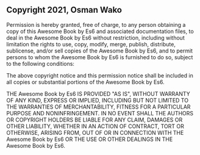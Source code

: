 ## Copyright 2021, Osman Wako

Permission is hereby granted, free of charge, to any person obtaining a copy of this Awesome Book by Es6 and associated documentation files, to deal in the Awesome Book by Es6 without restriction, including without limitation the rights to use, copy, modify, merge, publish, distribute, sublicense, and/or sell copies of the Awesome Book by Es6, and to permit persons to whom the Awesome Book by Es6 is furnished to do so, subject to the following conditions:

The above copyright notice and this permission notice shall be included in all copies or substantial portions of the Awesome Book by Es6.

THE Awesome Book by Es6 IS PROVIDED "AS IS", WITHOUT WARRANTY OF ANY KIND, EXPRESS OR IMPLIED, INCLUDING BUT NOT LIMITED TO THE WARRANTIES OF MERCHANTABILITY, FITNESS FOR A PARTICULAR PURPOSE AND NONINFRINGEMENT. IN NO EVENT SHALL THE AUTHORS OR COPYRIGHT HOLDERS BE LIABLE FOR ANY CLAIM, DAMAGES OR OTHER LIABILITY, WHETHER IN AN ACTION OF CONTRACT, TORT OR OTHERWISE, ARISING FROM, OUT OF OR IN CONNECTION WITH THE Awesome Book by Es6 OR THE USE OR OTHER DEALINGS IN THE Awesome Book by Es6.
